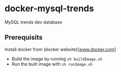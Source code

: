# docker-mysql-trends
MySQL trends dev database

## Prerequisits
Install docker from (docker website)[www.docker.com]

- Build the image by running `sh buildImage.sh`
- Run the built image with `sh runImage.sh`
